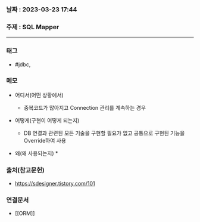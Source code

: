 ### 날짜 : 2023-03-23 17:44
### 주제 : SQL Mapper
---
### 태그
* #jdbc, 

### 메모
* 어디서(어떤 상황에서)
	* 중복코드가 많아지고 Connection 관리를 계속하는 경우
	
* 어떻게(구현이 어떻게 되는지)
	* DB 연결과 관련된 모든 기술을 구현할 필요가 없고 공통으로 구현된 기능을 Override하여 사용

* 왜(왜 사용되는지)
	* 

### 출처(참고문헌)
-  https://sdesigner.tistory.com/101

### 연결문서
- [[ORM]]